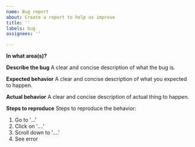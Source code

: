```yaml
---
name: Bug report
about: Create a report to help us improve
title: ''
labels: bug
assignees: ''

---
```


**In what area(s)?**

**Describe the bug**
A clear and concise description of what the bug is.

**Expected behavior**
A clear and concise description of what you expected to happen.

**Actual behavior**
A clear and concise description of actual thing to happen.

**Steps to reproduce**
Steps to reproduce the behavior:
1. Go to '...'
2. Click on '....'
3. Scroll down to '....'
4. See error
